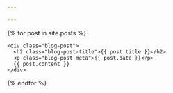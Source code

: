 ```yaml
---

---
```

<main role="main" class="container">

<div class="row">

  <div class="col-sm-8 blog-main">

  {% for post in site.posts %}

    <div class="blog-post">
      <h2 class="blog-post-title">{{ post.title }}</h2>
      <p class="blog-post-meta">{{ post.date }}</p>
      {{ post.content }}
    </div>

  {% endfor %}

  </div>

</div>

</main>
